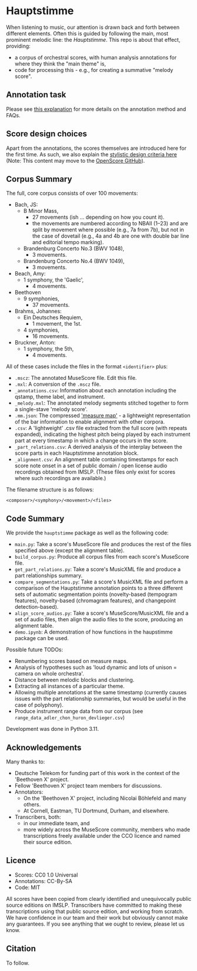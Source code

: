 # Hauptstimme

When listening to music, our attention is drawn back and forth between different elements.
Often this is guided by following the main, most prominent melodic line: the _Hauptstimme_.
This repo is about that effect, providing:
- a corpus of orchestral scores, with human analysis annotations for where they think the "main theme" is,
- code for processing this - e.g., for creating a summative "melody score".


## Annotation task

Please see [this explanation](./annotation.md)
for more details on the annotation method and FAQs.


## Score design choices

Apart from the annotations, the scores themselves are introduced here for the first time.
As such, we also explain the [stylistic design criteria here](./score_design.md)
(Note: This content may move to the [OpenScore GitHub](https://github.com/openscore)).


## Corpus Summary

The full, core corpus consists of over 100 movements:
- Bach, JS:
  - B Minor Mass,
    - 27 movements (ish ... depending on how you count it).
    - the movements are numbered according to NBAII (1–23) and are split by movement where possible (e.g., 7a from 7b), but not in the case of dovetail (e.g., 4a and 4b are one with double bar line and editorial tempo marking).
  - Brandenburg Concerto No.3 (BWV 1048),
    - 3 movements.
  - Brandenburg Concerto No.4 (BWV 1049),
    - 3 movements.
- Beach, Amy:
  - 1 symphony, the 'Gaelic',
    - 4 movements.
- Beethoven
  - 9 symphonies,
    - 37 movements.
- Brahms, Johannes:
  - Ein Deutsches Requiem,
    - 1 movement, the 1st.
  - 4 symphonies,
    - 16 movements.
- Bruckner, Anton:
  - 1 symphony, the 5th,
    - 4 movements.

All of these cases include the files in the format `<identifier>` plus:
- `.mscz`: The annotated MuseScore file. Edit this file.
- `.mxl`: A conversion of the `.mscz` file.
- `_annotations.csv`: Information about each annotation including the qstamp, theme label, and instrument.
- `_melody.mxl`: The annotated melody segments stitched together to form a single-stave 'melody score'.
- `.mm.json`: The compressed ['measure map'](https://dl.acm.org/doi/10.1145/3625135.3625136) - a lightweight representation of the bar information to enable alignment with other corpora.
- `.csv`: A 'lightweight' .csv file extracted from the full score (with repeats expanded), indicating the highest pitch being played by each instrument part at every timestamp in which a change occurs in the score.
- `_part_relations.csv`: A derived analysis of the interplay between the score parts in each Hauptstimme annotation block.
- `_alignment.csv`: An alignment table containing timestamps for each score note onset in a set of public domain / open license audio recordings obtained from IMSLP. (These files only exist for scores where such recordings are available.)

The filename structure is as follows:
```
<composer>/<symphony>/<movement>/<files>
```

## Code Summary

We provide the `hauptstimme` package as well as the following code:
- `main.py`: Take a score's MuseScore file and produces the rest of the files specified above (except the alignment table).
- `build_corpus.py`: Produce all corpus files from each score's MuseScore file.
- `get_part_relations.py`: Take a score's MusicXML file and produce a part relationships summary.
- `compare_segmentations.py`: Take a score's MusicXML file and perform a comparison of the Hauptstimme annotation points to a three different sets of automatic segmentation points (novelty-based (tempogram features), novelty-based (chromagram features), and changepoint detection-based).
- `align_score_audios.py`: Take a score's MuseScore/MusicXML file and a set of audio files, then align the audio files to the score, producing an alignment table.
- `demo.ipynb`: A demonstration of how functions in the haupstimme package can be used.

Possible future TODOs:
- Renumbering scores based on measure maps.
- Analysis of hypotheses such as 'loud dynamic and lots of unison = camera on whole orchestra'.
- Distance between melodic blocks and clustering.
- Extracting all instances of a particular theme.
- Allowing multiple annotations at the same timestamp (currently causes issues with the part relationship summaries, but would be useful in the case of polyphony).
- Produce instrument range data from our corpus (see `range_data_adler_chon_huron_devlieger.csv`)

Development was done in Python 3.11.

## Acknowledgements

Many thanks to:
- Deutsche Telekom for funding part of this work in the context of the 'Beethoven X' project.
- Fellow 'Beethoven X' project team members for discussions.
- Annotators:
  - On the 'Beethoven X' project, including Nicolai Böhlefeld and many others.
  - At Cornell, Eastman, TU Dortmund, Durham, and elsewhere.
- Transcribers, both:
  - in our immediate team, and 
  - more widely across the MuseScore community, members who made transcriptions freely available under the CCO licence and named their source edition.


## Licence 

- Scores: CC0 1.0 Universal
- Annotations: CC-By-SA
- Code: MIT

All scores have been copied from clearly identified and unequivocally public source editions on IMSLP.
Transcribers have committed to making these transcriptions using that public source edition, and working from scratch.
We have confidence in our team and their work but obviously cannot make any guarantees.
If you see anything that we ought to review, please let us know.


## Citation

To follow.
